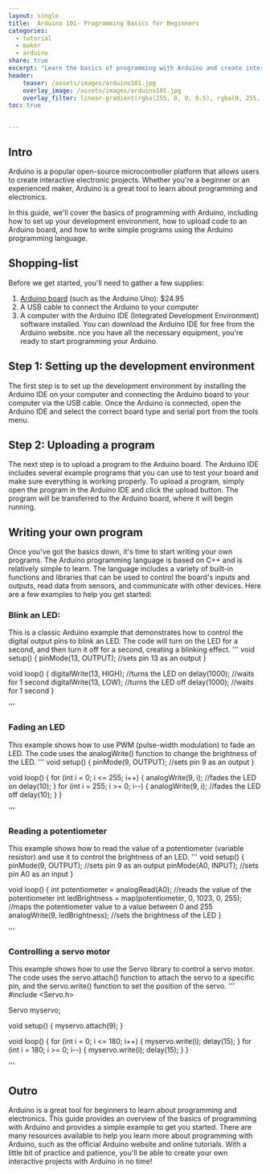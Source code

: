 ```yaml
---
layout: single
title:  Arduino 101- Programming Basics for Beginners
categories:
  - tutorial
  - maker
  - arduino
share: true
excerpt: "Learn the basics of programming with Arduino and create interactive projects"
header:
    teaser: /assets/images/arduino101.jpg
    overlay_image: /assets/images/arduino101.jpg
    overlay_filter: linear-gradient(rgba(255, 0, 0, 0.5), rgba(0, 255, 255, 0.5))
toc: true


---
```

## Intro
Arduino is a popular open-source microcontroller platform that allows users to create interactive electronic projects. Whether you're a beginner or an experienced maker, Arduino is a great tool to learn about programming and electronics.

In this guide, we'll cover the basics of programming with Arduino, including how to set up your development environment, how to upload code to an Arduino board, and how to write simple programs using the Arduino programming language.

## Shopping-list
Before we get started, you'll need to gather a few supplies:
1. [Arduino board](https://amzn.to/3H7D4uz) (such as the Arduino Uno): $24.95 
2. A USB cable to connect the Arduino to your computer
3. A computer with the Arduino IDE (Integrated Development Environment) software installed. You can download the Arduino IDE for free from the Arduino website.
nce you have all the necessary equipment, you're ready to start programming your Arduino.
## Step 1: Setting up the development environment
The first step is to set up the development environment by installing the Arduino IDE on your computer and connecting the Arduino board to your computer via the USB cable. Once the Arduino is connected, open the Arduino IDE and select the correct board type and serial port from the tools menu.

## Step 2: Uploading a program
The next step is to upload a program to the Arduino board. The Arduino IDE includes several example programs that you can use to test your board and make sure everything is working properly. To upload a program, simply open the program in the Arduino IDE and click the upload button. The program will be transferred to the Arduino board, where it will begin running.
## Writing your own program
Once you've got the basics down, it's time to start writing your own programs. The Arduino programming language is based on C++ and is relatively simple to learn. The language includes a variety of built-in functions and libraries that can be used to control the board's inputs and outputs, read data from sensors, and communicate with other devices.
Here are a few examples to help you get started:

### Blink an LED: 
This is a classic Arduino example that demonstrates how to control the digital output pins to blink an LED. The code will turn on the LED for a second, and then turn it off for a second, creating a blinking effect.
'''
void setup() {
  pinMode(13, OUTPUT); //sets pin 13 as an output
}

void loop() {
  digitalWrite(13, HIGH); //turns the LED on
  delay(1000); //waits for 1 second
  digitalWrite(13, LOW); //turns the LED off
  delay(1000); //waits for 1 second
}

'''

### Fading an LED
This example shows how to use PWM (pulse-width modulation) to fade an LED. The code uses the analogWrite() function to change the brightness of the LED.
'''
void setup() {
  pinMode(9, OUTPUT); //sets pin 9 as an output
}

void loop() {
  for (int i = 0; i <= 255; i++) {
    analogWrite(9, i); //fades the LED on
    delay(10);
  }
  for (int i = 255; i >= 0; i--) {
    analogWrite(9, i); //fades the LED off
    delay(10);
  }
}

'''
### Reading a potentiometer
This example shows how to read the value of a potentiometer (variable resistor) and use it to control the brightness of an LED.
'''
void setup() {
  pinMode(9, OUTPUT); //sets pin 9 as an output
  pinMode(A0, INPUT); //sets pin A0 as an input
}

void loop() {
  int potentiometer = analogRead(A0); //reads the value of the potentiometer
  int ledBrightness = map(potentiometer, 0, 1023, 0, 255); //maps the potentiometer value to a value between 0 and 255
  analogWrite(9, ledBrightness); //sets the brightness of the LED
}

'''
### Controlling a servo motor
This example shows how to use the Servo library to control a servo motor. The code uses the servo.attach() function to attach the servo to a specific pin, and the servo.write() function to set the position of the servo.
'''
#include <Servo.h>

Servo myservo;

void setup() {
  myservo.attach(9);
}

void loop() {
  for (int i = 0; i <= 180; i++) {
    myservo.write(i);
    delay(15);
  }
  for (int i = 180; i >= 0; i--) {
    myservo.write(i);
    delay(15);
  }
}

'''
## Outro

Arduino is a great tool for beginners to learn about programming and electronics. This guide provides an overview of the basics of programming with Arduino and provides a simple example to get you started. There are many resources available to help you learn more about programming with Arduino, such as the official Arduino website and online tutorials. With a little bit of practice and patience, you'll be able to create your own interactive projects with Arduino in no time!